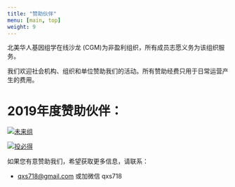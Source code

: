 ```yaml
---
title: "赞助伙伴"
menu: [main, top]
weight: 9
---
```


北美华人基因组学在线沙龙 (CGM)为非盈利组织，所有成员志愿义务为该组织服务。

我们欢迎社会机构、组织和单位赞助我们的活动。所有赞助经费只用于日常运营产生的费用。



# 2019年度赞助伙伴：

[![未来组](https://www.nextomics.cn/wp-content/uploads/2018/05/no-logo.png)](https://www.nextomics.cn/en/)

[![投必得](https://i.imgur.com/KpG4Ujg.png?1)](https://www.topeditsci.com)


如果您有意赞助我们，希望获取更多信息，请联系：
* qxs718@gmail.com 或加微信 qxs718
